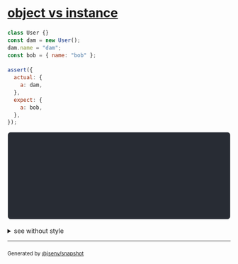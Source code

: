 # [object vs instance](../../prototype.test.js#L46)

```js
class User {}
const dam = new User();
dam.name = "dam";
const bob = { name: "bob" };

assert({
  actual: {
    a: dam,
  },
  expect: {
    a: bob,
  },
});
```

![img](throw.svg)

<details>
  <summary>see without style</summary>

```console
AssertionError: actual and expect are different

actual: {
  a: User {
    name: "dam",
  },
}
expect: {
  a: {
    name: "bob",
  },
}
```

</details>

---

<sub>
  Generated by <a href="https://github.com/jsenv/core/tree/main/packages/independent/snapshot">@jsenv/snapshot</a>
</sub>